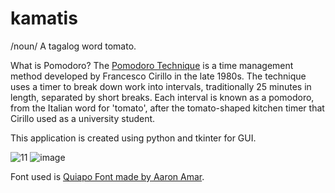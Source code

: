 # kamatis

/noun/
A tagalog word tomato.

What is Pomodoro?
The [Pomodoro Technique](https://en.wikipedia.org/wiki/Pomodoro_Technique) is a time management method developed by Francesco Cirillo in the late 1980s. The technique uses a timer to break down work into intervals, traditionally 25 minutes in length, separated by short breaks. Each interval is known as a pomodoro, from the Italian word for 'tomato', after the tomato-shaped kitchen timer that Cirillo used as a university student.

This application is created using python and tkinter for GUI. 

![11](https://user-images.githubusercontent.com/61609681/131030459-56a1c901-64b0-4a4e-8506-925e237db18e.png)  ![image](https://user-images.githubusercontent.com/61609681/131030535-8f2d628d-72ff-40b5-894f-e2b9f7d46b57.png)

Font used is [Quiapo Font made by Aaron Amar](https://www.behance.net/gallery/64253003/Quiapo-Free).
